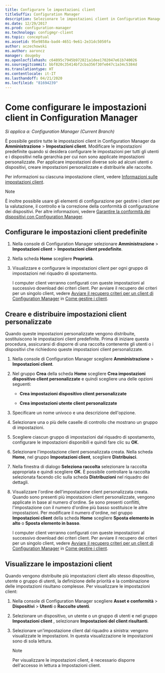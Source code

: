 ```yaml
---
title: Configurare le impostazioni client
titleSuffix: Configuration Manager
description: Selezionare le impostazioni client in Configuration Manager.
ms.date: 12/29/2017
ms.prod: configuration-manager
ms.technology: configmgr-client
ms.topic: conceptual
ms.assetid: 95e9858a-bad4-4651-9e61-2e31dc5050fa
author: aczechowski
ms.author: aaroncz
manager: dougeby
ms.openlocfilehash: c64895c7945b972821a1dee1702047e61b740026
ms.sourcegitcommit: bbf820c35414bf2cba356f30fe047c1a34c5384d
ms.translationtype: HT
ms.contentlocale: it-IT
ms.lasthandoff: 04/21/2020
ms.locfileid: "81694239"
---
```

# <a name="how-to-configure-client-settings-in-configuration-manager"></a>Come configurare le impostazioni client in Configuration Manager

*Si applica a: Configuration Manager (Current Branch)*

È possibile gestire tutte le impostazioni client in Configuration Manager da **Amministrazione** > **Impostazioni client**. Modificare le impostazioni predefinite quando si desidera configurare le impostazioni per tutti gli utenti e i dispositivi nella gerarchia per cui non sono applicate impostazioni personalizzate. Per applicare impostazioni diverse solo ad alcuni utenti o dispositivi, creare impostazioni personalizzate e distribuirle alle raccolte.  

Per informazioni su ciascuna impostazione client, vedere [Informazioni sulle impostazioni client](../../../core/clients/deploy/about-client-settings.md).

> [!NOTE]  
>  È inoltre possibile usare gli elementi di configurazione per gestire i client per la valutazione, il controllo e la correzione della conformità di configurazione dei dispositivi. Per altre informazioni, vedere [Garantire la conformità dei dispositivi con Configuration Manager](../../../compliance/understand/ensure-device-compliance.md).  

##  <a name="configure-the-default-client-settings"></a>Configurare le impostazioni client predefinite    

1. Nella console di Configuration Manager selezionare **Amministrazione** > **Impostazioni client** > **Impostazioni client predefinite**.  

2. Nella scheda **Home** scegliere **Proprietà**.  

3. Visualizzare e configurare le impostazioni client per ogni gruppo di impostazioni nel riquadro di spostamento.  

   I computer client verranno configurati con queste impostazioni al successivo download dei criteri client. Per avviare il recupero dei criteri per un singolo client, vedere [Avviare il recupero criteri per un client di Configuration Manager](../../../core/clients/manage/manage-clients.md#BKMK_PolicyRetrieval) in [Come gestire i client](../../../core/clients/manage/manage-clients.md).  

##  <a name="create-and-deploy-custom-client-settings"></a>Creare e distribuire impostazioni client personalizzate  
Quando queste impostazioni personalizzate vengono distribuite, sostituiscono le impostazioni client predefinite. Prima di iniziare questa procedura, assicurarsi di disporre di una raccolta contenente gli utenti o i dispositivi che richiedono queste impostazioni client personalizzate.  

1. Nella console di Configuration Manager scegliere **Amministrazione** > **Impostazioni client**.  

2. Nel gruppo **Crea** della scheda **Home** scegliere **Crea impostazioni dispositivo client personalizzate** e quindi scegliere una delle opzioni seguenti:  

   -   **Crea impostazioni dispositivo client personalizzate**  

   -   **Crea impostazioni utente client personalizzate**  

3. Specificare un nome univoco e una descrizione dell'opzione.  

4. Selezionare una o più delle caselle di controllo che mostrano un gruppo di impostazioni.  

5. Scegliere ciascun gruppo di impostazioni dal riquadro di spostamento, configurare le impostazioni disponibili e quindi fare clic su **OK**.   

6. Selezionare l'impostazione client personalizzata creata. Nella scheda **Home**, nel gruppo **Impostazioni client**, scegliere **Distribuisci**.  

7. Nella finestra di dialogo **Seleziona raccolta** selezionare la raccolta appropriata e quindi scegliere **OK**. È possibile controllare la raccolta selezionata facendo clic sulla scheda **Distribuzioni** nel riquadro dei dettagli.  

8. Visualizzare l'ordine dell'impostazione client personalizzata creata. Quando sono presenti più impostazioni client personalizzate, vengono applicate in base al numero d'ordine. Se sono presenti conflitti, l'impostazione con il numero d'ordine più basso sostituisce le altre impostazioni. Per modificare il numero d'ordine, nel gruppo **Impostazioni client** della scheda **Home** scegliere **Sposta elemento in alto** o **Sposta elemento in basso**.  

   I computer client verranno configurati con queste impostazioni al successivo download dei criteri client. Per avviare il recupero dei criteri per un singolo client, vedere [Avviare il recupero criteri per un client di Configuration Manager](../../../core/clients/manage/manage-clients.md#BKMK_PolicyRetrieval) in [Come gestire i client](../../../core/clients/manage/manage-clients.md).  



##  <a name="view-client-settings"></a>Visualizzare le impostazioni client  
 Quando vengono distribuite più impostazioni client allo stesso dispositivo, utente o gruppo di utenti, la definizione delle priorità e la combinazione delle impostazioni risultano complesse. Per visualizzare le impostazioni client:  

1.  Nella console di Configuration Manager scegliere **Asset e conformità** > **Dispositivi** > **Utenti** o **Raccolte utenti**.  

3.  Selezionare un dispositivo, un utente o un gruppo di utenti e nel gruppo **Impostazioni client** , selezionare **Impostazioni del client risultanti**.  

4.  Selezionare un'impostazione client dal riquadro a sinistra: vengono visualizzate le impostazioni. In questa visualizzazione le impostazioni sono di sola lettura. 

    > [!NOTE]  
    >  Per visualizzare le impostazioni client, è necessario disporre dell'accesso in lettura a Impostazioni client.  

    
